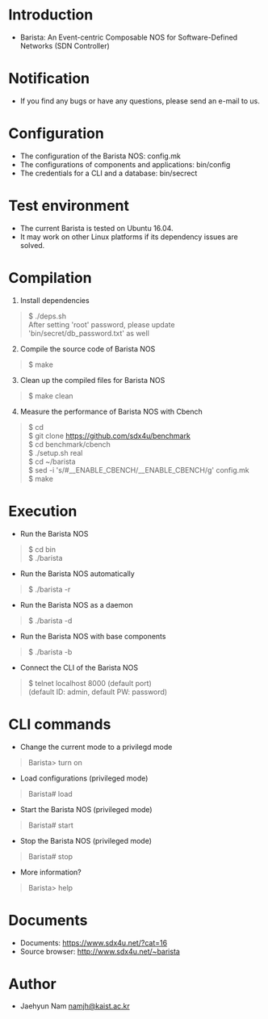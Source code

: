 # Introduction
- Barista: An Event-centric Composable NOS for Software-Defined Networks (SDN Controller)

# Notification
- If you find any bugs or have any questions, please send an e-mail to us.

# Configuration
- The configuration of the Barista NOS: config.mk
- The configurations of components and applications: bin/config
- The credentials for a CLI and a database: bin/secrect

# Test environment
- The current Barista is tested on Ubuntu 16.04.
- It may work on other Linux platforms if its dependency issues are solved.

# Compilation
1. Install dependencies
> $ ./deps.sh  
> After setting 'root' password, please update 'bin/secret/db_password.txt' as well

2. Compile the source code of Barista NOS
> $ make

3. Clean up the compiled files for Barista NOS
> $ make clean

4. Measure the performance of Barista NOS with Cbench
> $ cd  
> $ git clone https://github.com/sdx4u/benchmark  
> $ cd benchmark/cbench  
> $ ./setup.sh real  
> $ cd ~/barista  
> $ sed -i 's/#__ENABLE_CBENCH/__ENABLE_CBENCH/g' config.mk  
> $ make

# Execution
- Run the Barista NOS
> $ cd bin  
> $ ./barista

- Run the Barista NOS automatically
> $ ./barista -r

- Run the Barista NOS as a daemon
> $ ./barista -d

- Run the Barista NOS with base components
> $ ./barista -b

- Connect the CLI of the Barista NOS
> $ telnet localhost 8000 (default port)  
> (default ID: admin, default PW: password)  

# CLI commands
- Change the current mode to a privilegd mode
> Barista> turn on

- Load configurations (privileged mode)
> Barista# load

- Start the Barista NOS (privileged mode)
> Barista# start

- Stop the Barista NOS (privileged mode)
> Barista# stop

- More information?
> Barista> help

# Documents
- Documents: https://www.sdx4u.net/?cat=16
- Source browser: http://www.sdx4u.net/~barista

# Author
- Jaehyun Nam <namjh@kaist.ac.kr>
